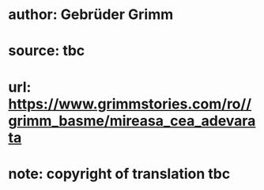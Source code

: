 # author: Gebrüder Grimm
# source: tbc
# url: https://www.grimmstories.com/ro//grimm_basme/mireasa_cea_adevarata
# note: copyright of translation tbc



